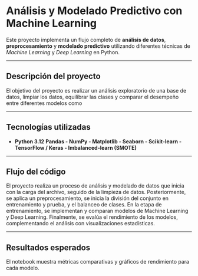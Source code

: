 # Análisis y Modelado Predictivo con Machine Learning

Este proyecto implementa un flujo completo de **análisis de datos**, **preprocesamiento** y **modelado predictivo** utilizando diferentes técnicas de *Machine Learning* y *Deep Learning* en Python.

---

## Descripción del proyecto
El objetivo del proyecto es realizar un análisis exploratorio de una base de datos, limpiar los datos, equilibrar las clases y comparar el desempeño entre diferentes modelos como

---

## Tecnologías utilizadas
- **Python 3.12**
**Pandas - NumPy - Matplotlib - Seaborn - Scikit-learn - TensorFlow / Keras - Imbalanced-learn (SMOTE)** 

---

## Flujo del código
El proyecto realiza un proceso de análisis y modelado de datos que inicia con la carga del archivo, seguido de la limpieza de datos. Posteriormente, se aplica un preprocesamiento, se inicia la división del conjunto en entrenamiento y prueba, y el balanceo de clases. En la etapa de entrenamiento, se implementan y comparan modelos de Machine Learning y Deep Learning. Finalmente, se evalúa el rendimiento de los modelos, complementando el análisis con visualizaciones estadísticas.

---

## Resultados esperados
El notebook muestra métricas comparativas y gráficos de rendimiento para cada modelo.  
